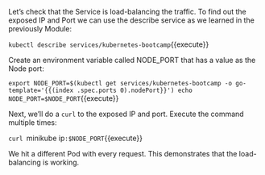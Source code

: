 Let’s check that the Service is load-balancing the traffic. To find out the exposed IP and Port we can use the describe service as we learned in the previously Module:

`kubectl describe services/kubernetes-bootcamp`{{execute}}

Create an environment variable called NODE_PORT that has a value as the Node port:

`export NODE_PORT=$(kubectl get services/kubernetes-bootcamp -o go-template='{{(index .spec.ports 0).nodePort}}')
echo NODE_PORT=$NODE_PORT`{{execute}}

Next, we’ll do a `curl` to the exposed IP and port. Execute the command multiple times:

`curl `minikube ip`:$NODE_PORT`{{execute}}

We hit a different Pod with every request. This demonstrates that the load-balancing is working.
